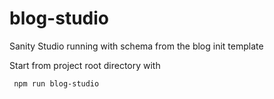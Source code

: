 # blog-studio

Sanity Studio running with schema from the blog init template

Start from project root directory with

     npm run blog-studio
